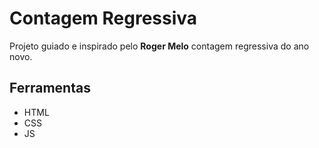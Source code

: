 # Contagem Regressiva

Projeto guiado e inspirado pelo **Roger Melo** contagem regressiva do ano novo.

## Ferramentas
- HTML
- CSS
- JS
